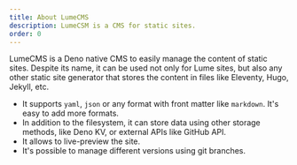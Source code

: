 ```yaml
---
title: About LumeCMS
description: LumeCSM is a CMS for static sites.
order: 0
---
```


LumeCMS is a Deno native CMS to easily manage the content of static sites.
Despite its name, it can be used not only for Lume sites, but also any other
static site generator that stores the content in files like Eleventy, Hugo,
Jekyll, etc.

- It supports `yaml`, `json` or any format with front matter like `markdown`.
  It's easy to add more formats.
- In addition to the filesystem, it can store data using other storage methods,
  like Deno KV, or external APIs like GitHub API.
- It allows to live-preview the site.
- It's possible to manage different versions using git branches.
